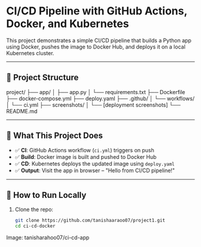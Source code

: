 # CI/CD Pipeline with GitHub Actions, Docker, and Kubernetes

This project demonstrates a simple CI/CD pipeline that builds a Python app using Docker, pushes the image to Docker Hub, and deploys it on a local Kubernetes cluster.

---

## 📁 Project Structure

project/ ├── app/ │ ├── app.py │ └── requirements.txt ├── Dockerfile ├── docker-compose.yml ├── deploy.yaml ├── .github/ │ └── workflows/ │ └── ci.yml ├── screenshots/ │ └── [deployment screenshots] └── README.md

---

## 🚀 What This Project Does

- ✅ **CI**: GitHub Actions workflow (`ci.yml`) triggers on push
- ✅ **Build**: Docker image is built and pushed to Docker Hub
- ✅ **CD**: Kubernetes deploys the updated image using `deploy.yaml`
- ✅ **Output**: Visit the app in browser – "Hello from CI/CD pipeline!"

---

## 🔧 How to Run Locally

1. Clone the repo:
   ```bash
   git clone https://github.com/tanishaaraoo07/project1.git
   cd ci-cd-docker
Image: tanisharahoo07/ci-cd-app